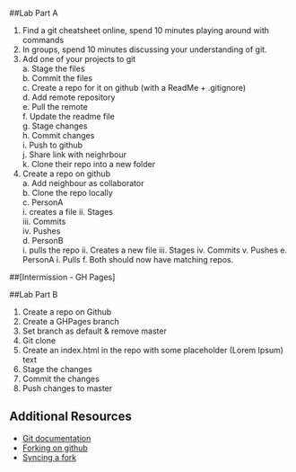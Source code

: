 ##Lab Part A

1. Find a git cheatsheet online, spend 10 minutes playing around with commands
2. In groups, spend 10 minutes discussing your understanding of git.
3. Add one of your projects to git    
    a. Stage the files    
    b. Commit the files    
    c. Create a repo for it on github (with a ReadMe + .gitignore)    
    d. Add remote repository    
    e. Pull the remote    
    f. Update the readme file    
    g. Stage changes    
    h. Commit changes    
    i. Push to github    
    j. Share link with neighrbour    
    k. Clone their repo into a new folder    
4. Create a repo on github    
    a. Add neighbour as collaborator    
    b. Clone the repo locally    
    c. PersonA       
        i. creates a file
        ii. Stages     
        iii. Commits       
        iv. Pushes    
    d. PersonB        
        i. pulls the repo
        ii. Creates a new file
        iii. Stages
        iv. Commits
        v. Pushes
    e. PersonA
        i. Pulls
    f. Both should now have matching repos.

##[Intermission - GH Pages]

##Lab Part B
1. Create a repo on Github
2. Create a GHPages branch
3. Set branch as default & remove master
4. Git clone
5. Create an index.html in the repo with some placeholder (Lorem Ipsum) text
6. Stage the changes
7. Commit the changes
8. Push changes to master

## Additional Resources

- [Git documentation](https://git-scm.com/documentation)
- [Forking on github](https://help.github.com/articles/fork-a-repo/)
- [Syncing a fork](https://help.github.com/articles/syncing-a-fork/)




